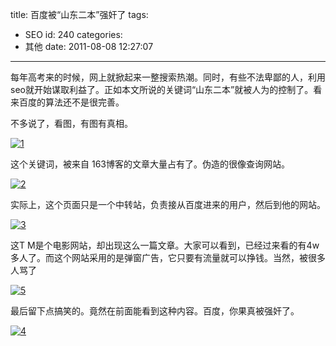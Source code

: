 title: 百度被“山东二本”强奸了
tags:
  - SEO
id: 240
categories:
  - 其他
date: 2011-08-08 12:27:07
---

每年高考来的时候，网上就掀起来一整搜索热潮。同时，有些不法卑鄙的人，利用seo就开始谋取利益了。正如本文所说的关键词“山东二本”就被人为的控制了。看来百度的算法还不是很完善。

不多说了，看图，有图有真相。

[![](http://qxzm-img.b0.upaiyun.com/blog/2011/08/1.png "1")](http://qxzm-img.b0.upaiyun.com/blog/2011/08/1.png)

这个关键词，被来自 163博客的文章大量占有了。伪造的很像查询网站。

[![](http://qxzm-img.b0.upaiyun.com/blog/2011/08/2.png "2")](http://qxzm-img.b0.upaiyun.com/blog/2011/08/2.png)

实际上，这个页面只是一个中转站，负责接从百度进来的用户，然后到他的网站。

[![](http://qxzm-img.b0.upaiyun.com/blog/2011/08/3.png "3")](http://qxzm-img.b0.upaiyun.com/blog/2011/08/3.png)

这T M是个电影网站，却出现这么一篇文章。大家可以看到，已经过来看的有4w多人了。而这个网站采用的是弹窗广告，它只要有流量就可以挣钱。当然，被很多人骂了

[![](http://qxzm-img.b0.upaiyun.com/blog/2011/08/5.png "5")](http://qxzm-img.b0.upaiyun.com/blog/2011/08/5.png)

最后留下点搞笑的。竟然在前面能看到这种内容。百度，你果真被强奸了。

[![](http://qxzm-img.b0.upaiyun.com/blog/2011/08/4.png "4")](http://qxzm-img.b0.upaiyun.com/blog/2011/08/4.png)
